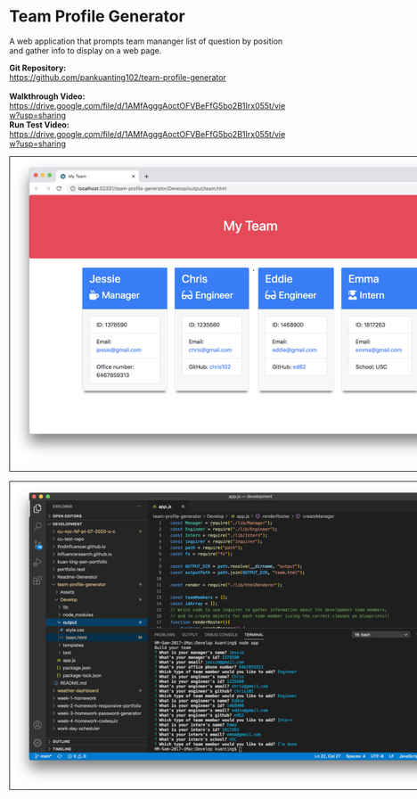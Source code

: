 # Team Profile Generator
A web application that prompts team mananger list of question by position and gather info to display on a web page.

<b>Git Repository:</b>
<br>https://github.com/pankuanting102/team-profile-generator
<br>
<br><b>Walkthrough Video:</b>
<br>https://drive.google.com/file/d/1AMfAgggAoctOFVBeFfG5bo2B1Irx055t/view?usp=sharing
<br><b>Run Test Video:</b>
<br>https://drive.google.com/file/d/1AMfAgggAoctOFVBeFfG5bo2B1Irx055t/view?usp=sharing
<br><div style="width: 90vw; margin: auto; border: 1px black solid">
<img src="https://github.com/pankuanting102/team-profile-generator/blob/main/Assets/Screen%20Shot%202020-10-14%20at%2012.03.48%20AM.png?raw=true">
</div>
<br><div style="width: 90vw; margin: auto; border: 1px black solid">
<img src="https://github.com/pankuanting102/team-profile-generator/blob/main/Assets/Screen%20Shot%202020-10-14%20at%2012.04.23%20AM.png?raw=true">
</div>